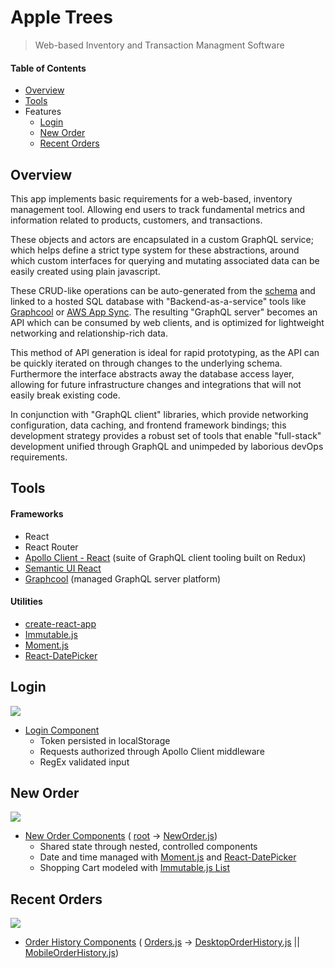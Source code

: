 # Apple Trees
> Web-based Inventory and Transaction Managment Software

#### Table of Contents
+ [Overview](#overview)
+ [Tools](#tools)
+ Features
  + [Login](#login)
  + [New Order](#new-order)
  + [Recent Orders](#recent-orders)

## Overview
This app implements basic requirements for a web-based, inventory management tool. Allowing end users to track fundamental metrics and information related to products, customers, and transactions.

These objects and actors are encapsulated in a custom GraphQL service; which helps define a strict type system for these abstractions, around which custom interfaces for querying and mutating associated data can be easily created using plain javascript. 

These CRUD-like operations can be auto-generated from the [schema](./src/AppleTrees.schema) and linked to a hosted SQL database with "Backend-as-a-service" tools like [Graphcool](https://www.graph.cool/) or [AWS App Sync](https://aws.amazon.com/appsync/). The resulting "GraphQL server" becomes an API which can be consumed by web clients, and is optimized for lightweight networking and relationship-rich data. 

This method of API generation is ideal for rapid prototyping, as the API can be quickly iterated on through changes to the underlying schema. Furthermore the interface abstracts away the database access layer, allowing for future infrastructure changes and integrations that will not easily break existing code.

In conjunction with "GraphQL client" libraries, which provide networking configuration, data caching, and frontend framework bindings; this development strategy provides a robust set of tools that enable "full-stack" development unified through GraphQL and unimpeded by laborious devOps requirements. 

## Tools

#### Frameworks
+ React
+ React Router
+ [Apollo Client - React](https://www.apollographql.com/docs/react/) (suite of GraphQL client tooling built on Redux)
+ [Semantic UI React](https://react.semantic-ui.com/introduction) 
+ [Graphcool](https://www.graph.cool/docs/) (managed GraphQL server platform)

#### Utilities
+ [create-react-app](https://github.com/facebookincubator/create-react-app)
+ [Immutable.js](https://facebook.github.io/immutable-js/)
+ [Moment.js](https://momentjs.com/)
+ [React-DatePicker](https://hacker0x01.github.io/react-datepicker/)

## Login
![](https://i.imgur.com/xarWuBE.gif)
+ [Login Component](./src/components/login/Login.js)
  + Token persisted in localStorage
  + Requests authorized through Apollo Client middleware
  + RegEx validated input 

## New Order <a id="new-order"></a>
![](https://i.imgur.com/BifvAKW.gif)
+ [New Order Components](./src/components/orders/) \( [root](./src/components/orders/) -> [NewOrder.js](./src/components/orders/NewOrder.js)\)
  + Shared state through nested, controlled components
  + Date and time managed with [Moment.js](https://momentjs.com/) and [React-DatePicker](https://hacker0x01.github.io/react-datepicker/)
  + Shopping Cart modeled with [Immutable.js List](https://facebook.github.io/immutable-js/docs/#/List)

## Recent Orders <a id="recent-orders"></a>
![](https://i.imgur.com/GHsH8eu.gif)
+ [Order History Components](./src/components/orders/) \( [Orders.js](./src/components/orders/Orders.js) -> [DesktopOrderHistory.js](./src/components/orders/DesktopOrderHistory.js) || [MobileOrderHistory.js](./src/components/orders/MobileOrderHistory.js)\)
